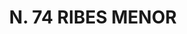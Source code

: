 ---
title: "N. 74 RIBES MENOR"
plant-name: "N. 74"
plant-number: "074"
plant-xml: "/assets/xml/plant074.xml"
plant-img1: "/assets/img/plant074_verso.jpg"
plant-img2: "/assets/img/plant074.jpg"
plant-title: "N. 74 RIBES MENOR"
plant-taxon-link: ""
plant-taxon-content: ""
layout: single-xml
---